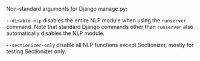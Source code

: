 Non-standard arguments for Django manage.py:

`--disable-nlp`
disables the entire NLP module when using the `runserver` command. Note that standard Django commands other than `runserver` also automatically disables the NLP module.

`--sectionizer-only`
disable all NLP functions except Sectionizer, mostly for testing Sectionizer only.
